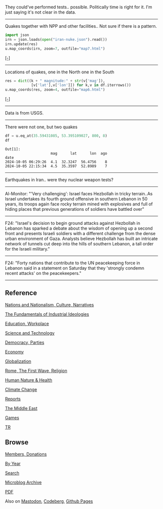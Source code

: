 
They could've performed tests.. possible. Politically time is right for it.
I'm just saying it's not clear in the data.

---

Quakes together with NPP and other facilities.. Not sure if there is a pattern.

```python
import json
irn = json.loads(open("iran-nuke.json").read())
irn.update(res)
u.map_coords(irn, zoom=7, outfile="map7.html")	    
```

[[-]](mbl/2024/map7.html)

---

Locations of quakes, one in the North one in the South

```python
res = dict((k + " magnitude:" + str(v['mag']),
            [v['lat'],v['lon']]) for k,v in df.iterrows())
u.map_coords(res, zoom=4, outfile="map6.html")	    
```

[[-]](mbl/2024/map6.html)

---

Data is from USGS.

---

There were not one, but two quakes

```python
df = u.eq_at(35.59431085, 53.395109027, 800, 8)
df
```

```text
Out[1]: 
                     mag      lat      lon  ago
date                                           
2024-10-05 06:29:26  4.1  32.3247  56.4756    8
2024-10-05 22:15:34  4.5  35.3597  52.8989    7
```

---

Earthquakes in Iran.. were they nuclear weapon tests?

---

Al-Monitor: "'Very challenging': Israel faces Hezbollah in tricky
terrain..As Israel undertakes its fourth ground offensive in southern
Lebanon in 50 years, its troops again face rocky terrain mined with
explosives and full of hiding places that previous generations of
soldiers have battled over"

---

F24: "Israel's decision to begin ground attacks against Hezbollah in
Lebanon has sparked a debate about the wisdom of opening up a second
front and presents Israeli soldiers with a different challenge from
the dense urban environment of Gaza. Analysts believe Hezbollah has
built an intricate network of tunnels cut deep into the hills of
southern Lebanon, a tall order for the Israeli military."

---

F24: "Forty nations that contribute to the UN peacekeeping force in
Lebanon said in a statement on Saturday that they 'strongly condemn
recent attacks' on the peacekeepers."

---

## Reference

[Nations and Nationalism, Culture, Narratives](0119/2013/02/nations-and-nationalism.html)

[The Fundamentals of Industrial Ideologies](0119/2011/04/fundamentals-of-industrial-ideologies.html)

[Education, Workplace](0119/2017/09/education-workplace.html)

[Science and Technology](0119/2018/09/science-technology.html)

[Democracy, Parties](0119/2016/11/democracy.html)

[Economy](2021/01/economy.html)

[Globalization](0119/2018/09/globalization.html)

[Rome, The First Wave, Religion](0119/2017/12/rome.html)

[Human Nature & Health](2020/07/human-nature.html)

[Climate Change](2022/01/climate.html)

[Reports](2021/01/reports.html)

[The Middle East](0119/2019/07/middleeast.html)

[Games](2024/06/games.html)

[TR](../tr/index.html)

## Browse

[Members, Donations](2022/08/members.html)

[By Year](years.html)

[Search](https://muratk5n.github.io/thirdwave/en/search.html)

[Microblog Archive](mbl/index.html)

[PDF](https://www.dropbox.com/scl/fi/8kl0sla1booo83zeb28dn/tw-all.pdf?rlkey=p9r319p8jbzak5du3dasju05y&st=28wknfsp&raw=1)

Also on 
[Mastodon](https://fosstodon.org/@muratk5n),
[Codeberg](https://muratk5n.codeberg.page/en/),
[Github Pages](https://muratk5n.github.io/thirdwave/en/)
